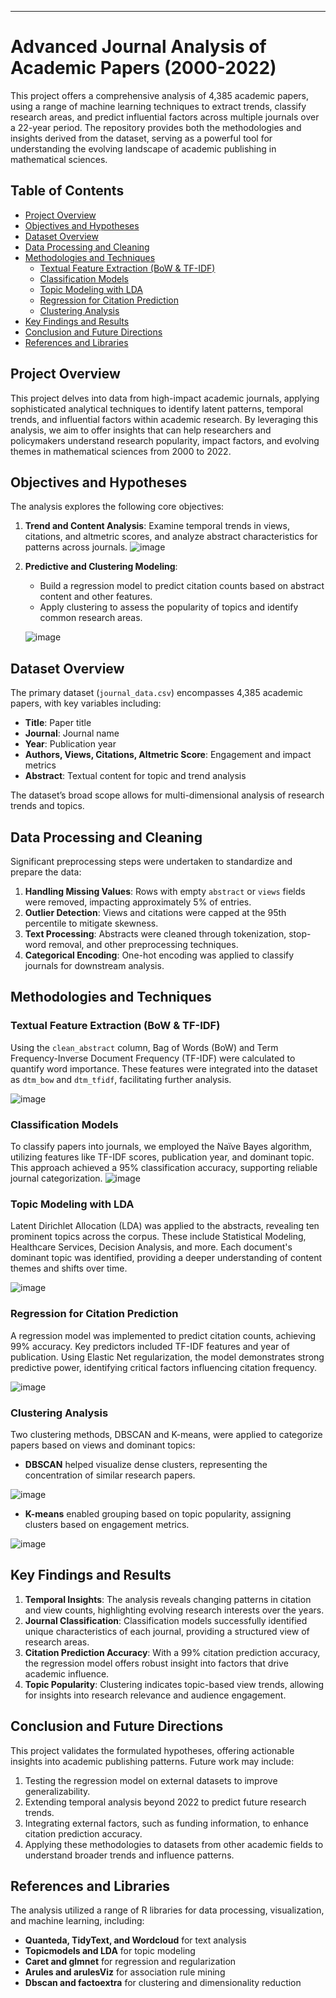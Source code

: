 

---

# Advanced Journal Analysis of Academic Papers (2000-2022)

This project offers a comprehensive analysis of 4,385 academic papers, using a range of machine learning techniques to extract trends, classify research areas, and predict influential factors across multiple journals over a 22-year period. The repository provides both the methodologies and insights derived from the dataset, serving as a powerful tool for understanding the evolving landscape of academic publishing in mathematical sciences.

## Table of Contents
- [Project Overview](#project-overview)
- [Objectives and Hypotheses](#objectives-and-hypotheses)
- [Dataset Overview](#dataset-overview)
- [Data Processing and Cleaning](#data-processing-and-cleaning)
- [Methodologies and Techniques](#methodologies-and-techniques)
  - [Textual Feature Extraction (BoW & TF-IDF)](#textual-feature-extraction-bow--tf-idf)
  - [Classification Models](#classification-models)
  - [Topic Modeling with LDA](#topic-modeling-with-lda)
  - [Regression for Citation Prediction](#regression-for-citation-prediction)
  - [Clustering Analysis](#clustering-analysis)
- [Key Findings and Results](#key-findings-and-results)
- [Conclusion and Future Directions](#conclusion-and-future-directions)
- [References and Libraries](#references-and-libraries)

## Project Overview
This project delves into data from high-impact academic journals, applying sophisticated analytical techniques to identify latent patterns, temporal trends, and influential factors within academic research. By leveraging this analysis, we aim to offer insights that can help researchers and policymakers understand research popularity, impact factors, and evolving themes in mathematical sciences from 2000 to 2022.

## Objectives and Hypotheses
The analysis explores the following core objectives:
1. **Trend and Content Analysis**: Examine temporal trends in views, citations, and altmetric scores, and analyze abstract characteristics for patterns across journals.
   ![image](https://github.com/user-attachments/assets/98c32f6c-2fda-4568-9158-6b4428b7b95a)

2. **Predictive and Clustering Modeling**:
   - Build a regression model to predict citation counts based on abstract content and other features.
   - Apply clustering to assess the popularity of topics and identify common research areas.

   ![image](https://github.com/user-attachments/assets/120afee0-1312-4f22-9cfb-404d0a305a01)

## Dataset Overview
The primary dataset (`journal_data.csv`) encompasses 4,385 academic papers, with key variables including:
- **Title**: Paper title
- **Journal**: Journal name
- **Year**: Publication year
- **Authors, Views, Citations, Altmetric Score**: Engagement and impact metrics
- **Abstract**: Textual content for topic and trend analysis

The dataset’s broad scope allows for multi-dimensional analysis of research trends and topics.

## Data Processing and Cleaning
Significant preprocessing steps were undertaken to standardize and prepare the data:
1. **Handling Missing Values**: Rows with empty `abstract` or `views` fields were removed, impacting approximately 5% of entries.
2. **Outlier Detection**: Views and citations were capped at the 95th percentile to mitigate skewness.
3. **Text Processing**: Abstracts were cleaned through tokenization, stop-word removal, and other preprocessing techniques.
4. **Categorical Encoding**: One-hot encoding was applied to classify journals for downstream analysis.

## Methodologies and Techniques

### Textual Feature Extraction (BoW & TF-IDF)
Using the `clean_abstract` column, Bag of Words (BoW) and Term Frequency-Inverse Document Frequency (TF-IDF) were calculated to quantify word importance. These features were integrated into the dataset as `dtm_bow` and `dtm_tfidf`, facilitating further analysis.

![image](https://github.com/user-attachments/assets/e559dcc0-cd0e-47f0-87ea-1965d4e80310)

### Classification Models
To classify papers into journals, we employed the Naïve Bayes algorithm, utilizing features like TF-IDF scores, publication year, and dominant topic. This approach achieved a 95% classification accuracy, supporting reliable journal categorization.
![image](https://github.com/user-attachments/assets/522d8540-6a59-47c9-b9db-52c2513835f6)

### Topic Modeling with LDA
Latent Dirichlet Allocation (LDA) was applied to the abstracts, revealing ten prominent topics across the corpus. These include Statistical Modeling, Healthcare Services, Decision Analysis, and more. Each document's dominant topic was identified, providing a deeper understanding of content themes and shifts over time.

![image](https://github.com/user-attachments/assets/b1b7012a-24d3-4a30-a9d8-164b572e8d72)

### Regression for Citation Prediction
A regression model was implemented to predict citation counts, achieving 99% accuracy. Key predictors included TF-IDF features and year of publication. Using Elastic Net regularization, the model demonstrates strong predictive power, identifying critical factors influencing citation frequency.

![image](https://github.com/user-attachments/assets/08aed476-6a01-4d3e-97d3-c9328f92abff)

### Clustering Analysis
Two clustering methods, DBSCAN and K-means, were applied to categorize papers based on views and dominant topics:
- **DBSCAN** helped visualize dense clusters, representing the concentration of similar research papers.

![image](https://github.com/user-attachments/assets/e8b0f7a8-f152-42d3-a9d0-2d795a9b0838)

- **K-means** enabled grouping based on topic popularity, assigning clusters based on engagement metrics.

![image](https://github.com/user-attachments/assets/cf6c93a2-fd85-44e1-99f3-fa5301e634c0)

## Key Findings and Results
1. **Temporal Insights**: The analysis reveals changing patterns in citation and view counts, highlighting evolving research interests over the years.
2. **Journal Classification**: Classification models successfully identified unique characteristics of each journal, providing a structured view of research areas.
3. **Citation Prediction Accuracy**: With a 99% citation prediction accuracy, the regression model offers robust insight into factors that drive academic influence.
4. **Topic Popularity**: Clustering indicates topic-based view trends, allowing for insights into research relevance and audience engagement.

## Conclusion and Future Directions
This project validates the formulated hypotheses, offering actionable insights into academic publishing patterns. Future work may include:
1. Testing the regression model on external datasets to improve generalizability.
2. Extending temporal analysis beyond 2022 to predict future research trends.
3. Integrating external factors, such as funding information, to enhance citation prediction accuracy.
4. Applying these methodologies to datasets from other academic fields to understand broader trends and influence patterns.

## References and Libraries
The analysis utilized a range of R libraries for data processing, visualization, and machine learning, including:
- **Quanteda, TidyText, and Wordcloud** for text analysis
- **Topicmodels and LDA** for topic modeling
- **Caret and glmnet** for regression and regularization
- **Arules and arulesViz** for association rule mining
- **Dbscan and factoextra** for clustering and dimensionality reduction

